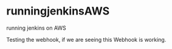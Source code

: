 # runningjenkinsAWS
running jenkins on AWS


Testing the webhook, if we are seeing this Webhook is working.



